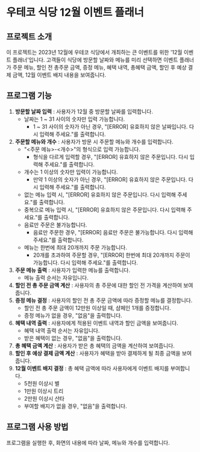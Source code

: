 # 우테코 식당 12월 이벤트 플래너

## 프로젝트 소개

이 프로젝트는 2023년 12월에 우테코 식당에서 개최하는 큰 이벤트를 위한 '12월 이벤트 플래너'입니다. 고객들이 식당에 방문할 날짜와 메뉴를 미리 선택하면 이벤트 플래너가 주문 메뉴, 할인 전 총주문 금액,
증정 메뉴, 혜택 내역, 총혜택 금액, 할인 후 예상 결제 금액, 12월 이벤트 배지 내용을 보여줍니다.

## 프로그램 기능

1. **방문할 날짜 입력** : 사용자가 12월 중 방문할 날짜를 입력합니다.
    - 날짜는 1 ~ 31 사이의 숫자만 입력 가능합니다.
        - 1 ~ 31 사이의 숫자가 아닌 경우, "[ERROR] 유효하지 않은 날짜입니다. 다시 입력해 주세요."를 출력합니다.
2. **주문할 메뉴와 개수** : 사용자가 방문 시 주문할 메뉴와 개수를 입력합니다.
    - "<주문 메뉴>-<개수>"의 형식으로 입력 가능합니다.
        - 형식을 다르게 입력할 경우, "[ERROR] 유효하지 않은 주문입니다. 다시 입력해 주세요."를 출력합니다.
    - 개수는 1 이상의 숫자만 입력이 가능합니다.
        - 만약 1 이상의 숫자가 아닌 경우, "[ERROR] 유효하지 않은 주문입니다. 다시 입력해 주세요."를 출력합니다.
    - 없는 메뉴 입력 시, "[ERROR] 유효하지 않은 주문입니다. 다시 입력해 주세요."를 출력합니다.
    - 중복으로 메뉴 입력 시, "[ERROR] 유효하지 않은 주문입니다. 다시 입력해 주세요."를 출력합니다.
    - 음료만 주문은 불가능합니다.
      - 음료만 주문한 경우, "[ERROR] 음료만 주문은 불가능합니다. 다시 입력해 주세요."를 출력합니다.
    - 메뉴는 한번에 최대 20개까지 주문 가능합니다.
      - 20개를 초과하여 주문할 경우, "[ERROR] 한번에 최대 20개까지 주문이 가능합니다. 다시 입력해 주세요."를 출력합니다.
3. **주문 메뉴 출력** : 사용자가 입력한 메뉴를 출력합니다.
    - 메뉴 출력 순서는 자유입니다.
4. **할인 전 총 주문 금액 계산** : 사용자의 총 주문에 대한 할인 전 가격을 계산하여 보여줍니다.
5. **증정 메뉴 결정** : 사용자의 할인 전 총 주문 금액에 따라 증정할 메뉴를 결정합니다.
    - 할인 전 총 주문 금액이 12만원 이상일 때, 샴페인 1개를 증정합니다.
    - 증정 메뉴가 없을 경우, "없음"을 출력합니다.
6. **혜택 내역 출력** : 사용자에게 적용된 이벤트 내역과 할인 금액을 보여줍니다.
    - 혜택 내역 출력 순서는 자유입니다.
    - 받은 혜택이 없는 경우, "없음"을 출력합니다.
7. **총 혜택 금액 계산** : 사용자가 받은 총 혜택의 금액을 계산하여 보여줍니다.
8. **할인 후 예상 결제 금액 계산** : 사용자가 혜택을 받아 결제하게 될 최종 금액을 보여줍니다.
9. **12월 이벤트 배지 결정** : 총 혜택 금액에 따라 사용자에게 이벤트 배지를 부여합니다.
   - 5천원 이상시 별
   - 1만원 이상시 트리
   - 2만원 이상시 산타
   - 부여할 배지가 없을 경우, "없음"을 출력합니다.

## 프로그램 사용 방법

프로그램을 실행한 후, 화면의 내용에 따라 날짜, 메뉴와 개수를 입력합니다.